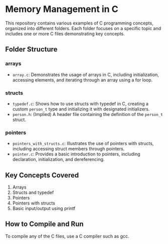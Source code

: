# Memory Management in C

This repository contains various examples of C programming concepts, organized into different folders. Each folder focuses on a specific topic and includes one or more C files demonstrating key concepts.

## Folder Structure

### arrays
- `array.c`: Demonstrates the usage of arrays in C, including initialization, accessing elements, and iterating through an array using a for loop.

### structs
- `typedef.c`: Shows how to use structs with typedef in C, creating a custom `person_t` type and initializing it with designated initializers.
- `person.h`: (Implied) A header file containing the definition of the `person_t` struct.

### pointers
- `pointers_with_structs.c`: Illustrates the use of pointers with structs, including accessing struct members through pointers.
- `pointer.c`: Provides a basic introduction to pointers, including declaration, initialization, and dereferencing.

## Key Concepts Covered

1. Arrays
2. Structs and typedef
3. Pointers
4. Pointers with structs
5. Basic input/output using printf

## How to Compile and Run

To compile any of the C files, use a C compiler such as gcc.

